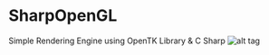 # SharpOpenGL
Simple Rendering Engine using OpenTK Library & C Sharp
![alt tag](https://github.com/ssogal00/SharpOpenGL/blob/master/ScreenShots/capture.PNG)
